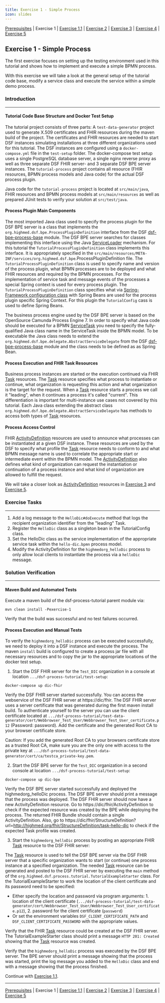 ```yaml
---
title: Exercise 1 - Simple Process
icon: slides
---
```

 [Prerequisites](/doc/guideline/tutorial/prerequisites.md) | Exercise 1 | [Exercise 1.1](/doc/guideline/tutorial/exercise11-processDebugging.md) | [Exercise 2](/doc/guideline/tutorial/exercise2-inputParameters.md) | [Exercise 3](/doc/guideline/tutorial/exercise3-messageEvents.md) | [Exercise 4](/doc/guideline/tutorial/exercise4-exclusiveGateways.md) | [Exercise 5](/doc/guideline/tutorial/exercise5-eventBasedGateways.md)

## Exercise 1 - Simple Process

The first exercise focuses on setting up the testing environment used in this tutorial and shows how to implement and execute a simple BPMN process.

With this exercise we will take a look at the general setup of the tutorial code base, modify a service class and execute the service within a simple demo process.

### Introduction
---
#### Tutorial Code Base Structure and Docker Test Setup

The tutorial project consists of three parts: A `test-data-generator` project used to generate X.509 certificates and FHIR resources during the maven build of the project. The certificates and FHIR resources are needed to start DSF instances simulating installations at three different organizations used for this tutorial. The DSF instances are configured using a `docker-compose.yml` file in the `test-setup` folder. The docker-compose test setup uses a single PostgreSQL database server, a single nginx reverse proxy as well as three separate DSF FHIR server- and 3 separate DSF BPE server instances. The `tutorial-process` project contains all resource (FHIR resources, BPMN process models and Java code) for the actual DSF process plugin.

Java code for the `tutorial-process` project is located at `src/main/java`, FHIR resources and BPMN process models at `src/main/resources` as well as prepared JUnit tests to verify your solution at `src/test/java`.

#### Process Plugin Main Components

The most imported Java class used to specify the process plugin for the DSF BPE server is a class that implements the `org.highmed.dsf.bpe.ProcessPluginDefinition` interface from the DSF [dsf-bpe-process-base](https://github.com/highmed/highmed-dsf/packages/503054) module. The DSF BPE server searches for classes implementing this interface using the Java [ServiceLoader](https://docs.oracle.com/en/java/javase/11/docs/api/java.base/java/util/ServiceLoader.html) mechanism. For this tutorial the `TutorialProcessPluginDefinition` class implements this interface. It is appropriately specified in the `src/main/resources/META-INF/services/org.highmed.dsf.bpe`.ProcessPluginDefinition file. The `TutorialProcessPluginDefinition` class is used to specify name and version of the process plugin, what BPMN processes are to be deployed and what FHIR resources and required by the BPMN processes. For the implementation of service task and message events of the processes a special Spring context is used for every process plugin. The `TutorialProcessPluginDefinition` class specifies what via [Spring-Framework configuration class](https://docs.spring.io/spring-framework/docs/current/reference/html/core.html#beans-java-basic-concepts) with Spring Beans are used for the process plugin specific Spring Context. For this plugin the `TutorialConfig` cass is used to define Spring Beans.

The business process engine used by the DSF BPE server is based on the OpenSource Camunda Process Engine 7. In order to specify what Java code should be executed for a BPMN [ServiceTask](https://docs.camunda.org/manual/7.17/reference/bpmn20/tasks/service-task/) you need to specify the fully-qualified Java class name in the ServiceTask inside the BPMN model. To be executable the Java class needs to extend the `org.highmed.dsf.bpe.delegate.AbstractServiceDelegate` from the DSF [dsf-bpe-process-base](https://github.com/highmed/highmed-dsf/packages/503054) module and the class needs to be defined as as Spring Bean.

#### Process Execution and FHIR Task Resources

Business process instances are started or the execution continued via FHIR [Task](http://hl7.org/fhir/R4/task.html) resources. The [Task](http://hl7.org/fhir/R4/task.html) resource specifies what process to instantiate or continue, what organization is requesting this action and what organization is the target for the request. When a [Task](http://hl7.org/fhir/R4/task.html) resource starts a process we call it "leading", when it continues a process it's called "current". This differentiation is important for multi-instance use cases not covered by this tutorial. Each Java class extending the abstract class `org.highmed.dsf.bpe.delegate.AbstractServiceDelegate` has methods to access both types of [Task](http://hl7.org/fhir/R4/task.html) resources.

#### Process Access Control

FHIR [ActivityDefinition](http://hl7.org/fhir/R4/activitydefinition.html) resources are used to announce what processes can be instantiated at a given DSF instance. These resources are used by the DSF to specify what profile the [Task](http://hl7.org/fhir/R4/task.html) resource needs to conform to and what BPMN message name is used to correlate the appropriate start or intermediate event within the BPMN model. The [ActivityDefinition](http://hl7.org/fhir/R4/activitydefinition.html) also defines what kind of organization can request the instantiation or continuation of a process instance and what kind of organization are allowed to fulfill the request.

We will take a closer look as [ActivityDefinition](http://hl7.org/fhir/R4/activitydefinition.html) resources in [Exercise 3](/doc/guideline/tutorial/exercise3-messageEvents.md) and [Exercise 5](/doc/guideline/tutorial/exercise5-eventBasedGateways.md).

### Exercise Tasks
---
1. Add a log message to the ``HelloDic#doExecute`` method that logs the recipient organization identifier from the "leading" Task.
2. Register the ``HelloDic`` class as a singleton bean in the TutorialConfig class.
3. Set the HelloDic class as the service implementation of the appropriate service task within the ``hello-dic.bpmn`` process model.
4. Modify the ActivityDefinition for the ``highmedorg_helloDic`` process to only allow local clients to instantiate the process via a ``helloDic`` message.

### Solution Verification
---
#### Maven Build and Automated Tests

Execute a maven build of the dsf-process-tutorial parent module via:
```
mvn clean install -Pexercise-1
```
Verify that the build was successful and no test failures occurred.

#### Process Execution and Manual Tests

To verify the ``highmedorg_helloDic`` process can be executed successfully, we need to deploy it into a DSF instance and execute the process. The maven ``install`` build is configured to create a process jar file with all necessary resources and to copy the jar to the appropriate locations of the docker test setup.

1. Start the DSF FHIR server for the ``Test_DIC`` organization in a console at location ``.../dsf-process-tutorial/test-setup``:
```
docker-compose up dic-fhir
```
Verify the DSF FHIR server started successfully. You can access the webservice of the DSF FHIR server at https://dic/fhir.
The DSF FHIR server uses a server certificate that was generated during the first maven install build. To authenticate yourself to the server you can use the client certificate located at ``.../dsf-process-tutorial/test-data-generator/cert/Webbrowser_Test_User/Webbrowser_Test_User_certificate.p12`` (Password: password). Add the certificate and the generated Root CA to your browser certificate store.

Caution: If you add the generated Root CA to your browsers certificate store as a trusted Root CA, make sure you are the only one with access to the private key at ``.../dsf-process-tutorial/test-data-generator/cert/ca/testca_private-key.pem``.

2. Start the DSF BPE server for the ``Test_DIC`` organization in a second console at location ``.../dsf-process-tutorial/test-setup``:
```
docker-compose up dic-bpe
```
Verify the DSF BPE server started successfully and deployed the highmedorg_helloDic process. The DSF BPE server should print a message that the process was deployed. The DSF FHIR server should now have a new ActivityDefinition resource. Go to https://dic/fhir/ActivityDefinition to check if the expected resource was created by the BPE while deploying the process. The returned FHIR Bundle should contain a single ActivityDefinition. Also, go to https://dic/fhir/StructureDefinition?url=http://highmed.org/fhir/StructureDefinition/task-hello-dic to check if the expected Task profile was created.


3. Start the ``highmedorg_helloDic`` process by posting an appropriate FHIR [Task](http://hl7.org/fhir/R4/task.html) resource to the DSF FHIR server:

The [Task](http://hl7.org/fhir/R4/task.html) resource is used to tell the DSF BPE server via the DSF FHIR server that a specific organization wants to start (or continue) one process instance at a specified organization. The needed [Task](http://hl7.org/fhir/R4/task.html) resource can be generated and posted to the DSF FHIR server by executing the ``main`` method of the ``org.highmed.dsf.process.tutorial.TutorialExampleStarter`` class. For the TutorialExampleStarter to work the location of the client certificate and its password need to be specified:

- Either specify the location and password via program arguments: 1. location of the client certificate (``.../dsf-process-tutorial/test-data-generator/cert/Webbrowser_Test_User/Webbrowser_Test_User_certificate.p12``), 2. password for the client certificate (``password``)
- Or set the environment variables ``DSF_CLIENT_CERTIFICATE_PATH`` and ``DSF_CLIENT_CERTIFICATE_PASSWORD`` with the appropriate values.

Verify that the FHIR [Task](http://hl7.org/fhir/R4/task.html) resource could be created at the DSF FHIR server. The TutorialExampleStarter class should print a message ``HTTP 201: Created`` showing that the [Task](http://hl7.org/fhir/R4/task.html) resource was created.

Verify that the ``highmedorg_helloDic`` process was executed by the DSF BPE server. The BPE server should print a message showing that the process was started, print the log message you added to the ``HelloDic`` class and end with a message showing that the process finished.


Continue with [Exercise 1.1](/doc/guideline/tutorial/exercise11-processDebugging.md).

---
[Prerequisites](/doc/guideline/tutorial/prerequisites.md) | Exercise 1 | [Exercise 1.1](/doc/guideline/tutorial/exercise11-processDebugging.md) | [Exercise 2](/doc/guideline/tutorial/exercise2-inputParameters.md) | [Exercise 3](/doc/guideline/tutorial/exercise3-messageEvents.md) | [Exercise 4](/doc/guideline/tutorial/exercise4-exclusiveGateways.md) | [Exercise 5](/doc/guideline/tutorial/exercise5-eventBasedGateways.md)